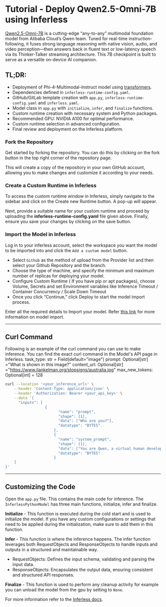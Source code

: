 # Tutorial - Deploy Qwen2.5-Omni-7B using Inferless
[Qwen2.5-Omni-7B](https://huggingface.co/Qwen/Qwen2.5-Omni-7B) is a cutting-edge “any-to-any” multimodal foundation model from Alibaba Cloud’s Qwen team. Tuned for real-time instruction-following, it fuses strong language reasoning with native vision, audio, and video perception—then answers back in fluent text or low-latency speech via its Thinker-Talker streaming architecture. This 7B checkpoint is built to serve as a versatile on-device AI companion.

## TL;DR:
- Deployment of Phi-4-Multimodal-Instruct model using [transformers](https://github.com/huggingface/transformers).
- Dependencies defined in `inferless-runtime-config.yaml`.
- GitHub/GitLab template creation with `app.py`, `inferless-runtime-config.yaml` and `inferless.yaml`.
- Model class in `app.py` with `initialize`, `infer`, and `finalize` functions.
- Custom runtime creation with necessary system and Python packages.
- Recommended GPU: NVIDIA A100 for optimal performance.
- Custom runtime selection in advanced configuration.
- Final review and deployment on the Inferless platform.

### Fork the Repository
Get started by forking the repository. You can do this by clicking on the fork button in the top right corner of the repository page.

This will create a copy of the repository in your own GitHub account, allowing you to make changes and customize it according to your needs.

### Create a Custom Runtime in Inferless
To access the custom runtime window in Inferless, simply navigate to the sidebar and click on the Create new Runtime button. A pop-up will appear.

Next, provide a suitable name for your custom runtime and proceed by uploading the **inferless-runtime-config.yaml** file given above. Finally, ensure you save your changes by clicking on the save button.

### Import the Model in Inferless
Log in to your inferless account, select the workspace you want the model to be imported into and click the `Add a custom model` button.

- Select `Github` as the method of upload from the Provider list and then select your Github Repository and the branch.
- Choose the type of machine, and specify the minimum and maximum number of replicas for deploying your model.
- Configure Custom Runtime ( If you have pip or apt packages), choose Volume, Secrets and set Environment variables like Inference Timeout / Container Concurrency / Scale Down Timeout
- Once you click “Continue,” click Deploy to start the model import process.

Enter all the required details to Import your model. Refer [this link](https://docs.inferless.com/integrations/git-custom-code/git--custom-code) for more information on model import.

---
## Curl Command
Following is an example of the curl command you can use to make inference. You can find the exact curl command in the Model's API page in Inferless.
    task_type: str = Field(default="image")
    prompt: Optional[str] ="What is shown in this image?"
    content_url: Optional[str] ="https://www.ilankelman.org/stopsigns/australia.jpg"
    max_new_tokens: Optional[int] = 128
```bash
curl --location '<your_inference_url>' \
    --header 'Content-Type: application/json' \
    --header 'Authorization: Bearer <your_api_key>' \
    --data '{
      "inputs": [
                  {
                        "name": "prompt",
                        "shape": [1],
                        "data": ["Who are you?"],
                        "datatype": "BYTES"
                      },
                      {
                        "name": "system_prompt",
                        "shape": [1],
                        "data": ["You are Qwen, a virtual human developed by the Qwen Team, Alibaba Group, capable of perceiving auditory and visual inputs, as well as generating text and speech."],
                        "datatype": "BYTES"
                      }
    ]
}'
```

---
## Customizing the Code
Open the `app.py` file. This contains the main code for inference. The `InferlessPythonModel` has three main functions, initialize, infer and finalize.

**Initialize** -  This function is executed during the cold start and is used to initialize the model. If you have any custom configurations or settings that need to be applied during the initialization, make sure to add them in this function.

**Infer** - This function is where the inference happens. The infer function leverages both RequestObjects and ResponseObjects to handle inputs and outputs in a structured and maintainable way.
- RequestObjects: Defines the input schema, validating and parsing the input data.
- ResponseObjects: Encapsulates the output data, ensuring consistent and structured API responses.

**Finalize** - This function is used to perform any cleanup activity for example you can unload the model from the gpu by setting to `None`.

For more information refer to the [Inferless docs](https://docs.inferless.com/).
